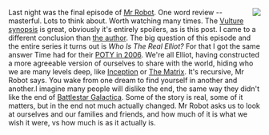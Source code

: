 <img src="http://scripting.com/images/2019/12/23/you.png" border="0" align="right">Last night was the final episode of <a href="https://en.wikipedia.org/wiki/Mr._Robot">Mr Robot</a>. One word review -- masterful. Lots to think about. Worth watching many times. The <a href="https://www.vulture.com/2019/12/mr-robot-series-finale-recap-season-4-episode-12-and-13.html">Vulture synopsis</a> is great, obviously it's entirely spoilers, as is this post. I came to a different conclusion than <a href="https://www.vulture.com/author/vikram-murthi/">the author</a>. The big question of this episode and the entire series it turns out is <i>Who Is The Real Elliot?</i> For that I got the same answer Time had for their <a href="https://en.wikipedia.org/wiki/You_(Time_Person_of_the_Year)">POTY in 2006</a>. We're all Elliot, having constructed a more agreeable version of ourselves to share with the world, hiding who we are many levels deep, like <a href="https://en.wikipedia.org/wiki/Inception">Inception</a> or <a href="https://en.wikipedia.org/wiki/The_Matrix">The Matrix</a>. It's recursive, Mr Robot says. You wake from one dream to find yourself in another and another.I imagine many people will dislike the end, the same way they didn't like the end of <a href="https://en.wikipedia.org/wiki/Battlestar_Galactica_(2004_TV_series)">Battlestar Galactica</a>. Some of the story is real, some of it matters, but in the end not much actually changed. Mr Robot asks us to look at ourselves and our families and friends, and how much of it is what we wish it were, vs how much is as it actually is. 
